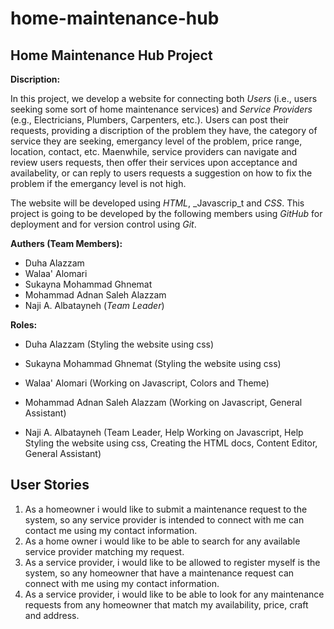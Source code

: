 # home-maintenance-hub

## Home Maintenance Hub Project


**Discription:**

In this project, we develop a website for connecting both _Users_ (i.e., users seeking some sort of home maintenance services) and _Service Providers_ (e.g., Electricians, Plumbers, Carpenters, etc.). Users can post their requests, providing a discription of the problem they have, the category of service they are seeking, emergancy level of the problem, price range, location, contact, etc. Maenwhile, service providers can navigate and review users requests, then offer their services upon acceptance and availabelity, or can reply to users requests a suggestion on how to fix the problem if the emergancy level is not high.

The website will be developed using _HTML_, _Javascrip_t and _CSS_. This project is going to be developed by the following members using _GitHub_ for deployment and for version control using _Git_.


**Authers (Team Members):**

- Duha Alazzam
- Walaa' Alomari
- Sukayna Mohammad Ghnemat
- Mohammad Adnan Saleh Alazzam
- Naji A. Albatayneh (_Team Leader_)


**Roles:**

- Duha Alazzam (Styling the website using css)
- Sukayna Mohammad Ghnemat (Styling the website using css)

- Walaa' Alomari (Working on Javascript, Colors and Theme)
- Mohammad Adnan Saleh Alazzam (Working on Javascript, General Assistant)

- Naji A. Albatayneh (Team Leader, Help Working on Javascript, Help Styling the website using css, Creating the HTML docs, Content Editor, General Assistant)



## User Stories

1. As a homeowner i would like to submit a maintenance request to the system, so any service provider is intended to connect with me can contact me using my contact information.
1. As a home owner i would like to be able to search for any available service provider matching my request.
1. As a service provider, i would like to be allowed to register myself is the system, so any homeowner that have a maintenance request can connect with me using my contact information.
1. As a service provider, i would like to be able to look for any maintenance requests from any homeowner that match my availability, price, craft and address.